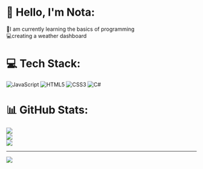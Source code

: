 # 👋 Hello, I'm Nota:
📕I am currently learning the basics of programming<br>💻creating a weather dashboard


# 💻 Tech Stack:
![JavaScript](https://img.shields.io/badge/javascript-%23323330.svg?style=for-the-badge&logo=javascript&logoColor=%23F7DF1E) ![HTML5](https://img.shields.io/badge/html5-%23E34F26.svg?style=for-the-badge&logo=html5&logoColor=white) ![CSS3](https://img.shields.io/badge/css3-%231572B6.svg?style=for-the-badge&logo=css3&logoColor=white) ![C#](https://img.shields.io/badge/c%23-%23239120.svg?style=for-the-badge&logo=csharp&logoColor=white)
# 📊 GitHub Stats:
![](https://github-readme-stats.vercel.app/api?username=jonathanwirz&theme=dark&hide_border=false&include_all_commits=false&count_private=false)<br/>
![](https://github-readme-streak-stats.herokuapp.com/?user=jonathanwirz&theme=dark&hide_border=false)<br/>
![](https://github-readme-stats.vercel.app/api/top-langs/?username=jonathanwirz&theme=dark&hide_border=false&include_all_commits=false&count_private=false&layout=compact)

---
[![](https://visitcount.itsvg.in/api?id=jonathanwirz&icon=0&color=0)](https://visitcount.itsvg.in)

<!-- Proudly created with GPRM ( https://gprm.itsvg.in ) -->


